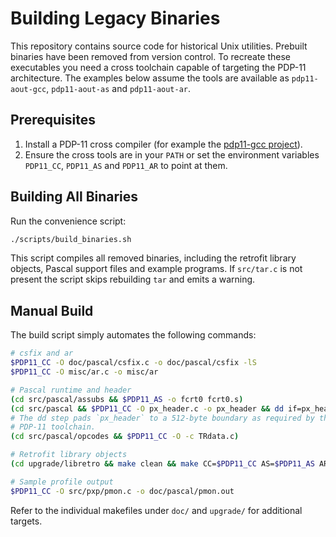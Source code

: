 # Building Legacy Binaries

This repository contains source code for historical Unix utilities.
Prebuilt binaries have been removed from version control. To recreate
these executables you need a cross toolchain capable of targeting the
PDP-11 architecture. The examples below assume the tools are available
as `pdp11-aout-gcc`, `pdp11-aout-as` and `pdp11-aout-ar`.

## Prerequisites

1. Install a PDP-11 cross compiler (for example the [pdp11-gcc project](https://github.com/PDClib/pdp11-gcc)).
2. Ensure the cross tools are in your `PATH` or set the environment variables
   `PDP11_CC`, `PDP11_AS` and `PDP11_AR` to point at them.

## Building All Binaries

Run the convenience script:

```bash
./scripts/build_binaries.sh
```

This script compiles all removed binaries, including the retrofit library
objects, Pascal support files and example programs. If `src/tar.c` is not
present the script skips rebuilding `tar` and emits a warning.

## Manual Build

The build script simply automates the following commands:

```bash
# csfix and ar
$PDP11_CC -O doc/pascal/csfix.c -o doc/pascal/csfix -lS
$PDP11_CC -O misc/ar.c -o misc/ar

# Pascal runtime and header
(cd src/pascal/assubs && $PDP11_AS -o fcrt0 fcrt0.s)
(cd src/pascal && $PDP11_CC -O px_header.c -o px_header && dd if=px_header of=px_header bs=1b conv=sync)
# The dd step pads `px_header` to a 512-byte boundary as required by the
# PDP-11 toolchain.
(cd src/pascal/opcodes && $PDP11_CC -O -c TRdata.c)

# Retrofit library objects
(cd upgrade/libretro && make clean && make CC=$PDP11_CC AS=$PDP11_AS AR=$PDP11_AR)

# Sample profile output
$PDP11_CC -O src/pxp/pmon.c -o doc/pascal/pmon.out
```

Refer to the individual makefiles under `doc/` and `upgrade/` for
additional targets.
